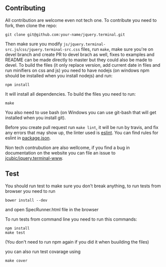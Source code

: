 ## Contributing

All contribution are welcome even not tech one. To contribute you need to fork, then clone the repo:

```
git clone git@github.com:your-name/jquery.terminal.git
```

Then make sure you modify `js/jquery.terminal-src.js`/`css/jquery.terminal-src.css` files, run `make`, make sure you're on devel branch and create PR to devel brach as well, fixes to examples and README can be made directly to master but they could also be made to devel. To build the files (it only replace version, add current date in files and run minifiers on css and js) you need to have nodejs (on windows npm should be installed when you install nodejs) and run:

```
npm install
```

It will install all dependencies. To build the files you need to run:


```
make
```

You also need to use bash (on Windows you can use git-bash that will get installed when you install git).

Before you create pull request run `make lint`, it will be run by travis, and fix any errors that may show up, the linter used is [eslint](http://eslint.org/). You can find rules for eslint in [package.json](package.json).

Non tech contrubution are also wellcome, if you find a bug in documentation on the website you can file an issue to [jcubic/jquery.terminal-www](https://github.com/jcubic/jquery.terminal-www).


## Test

You should run test to make sure you don't break anything, to run tests from browser you need to run

```
bower install --dev
```

and open SpecRunner.html file in the browser


To run tests from command line you need to run this commands:

```
npm install
make test
```

(You don't need to run npm again if you did it when buuilding the files)

you can also run test covarage using

```
make cover
```
